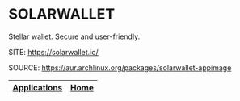 # SOLARWALLET

 Stellar wallet. Secure and user-friendly.

 SITE: https://solarwallet.io/

 SOURCE: https://aur.archlinux.org/packages/solarwallet-appimage

 | [Applications](https://portable-linux-apps.github.io/apps.html) | [Home](https://portable-linux-apps.github.io)
 | --- | --- |
